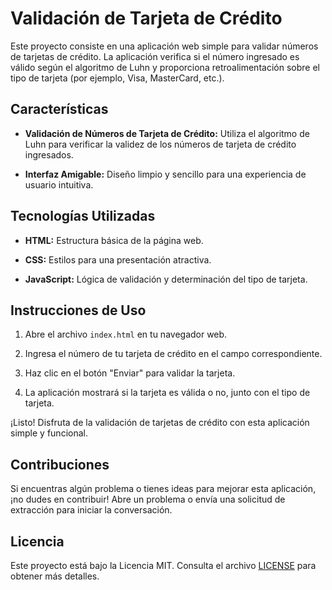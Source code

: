 # Validación de Tarjeta de Crédito

Este proyecto consiste en una aplicación web simple para validar números de tarjetas de crédito. La aplicación verifica si el número ingresado es válido según el algoritmo de Luhn y proporciona retroalimentación sobre el tipo de tarjeta (por ejemplo, Visa, MasterCard, etc.).

## Características

- **Validación de Números de Tarjeta de Crédito:** Utiliza el algoritmo de Luhn para verificar la validez de los números de tarjeta de crédito ingresados.

- **Interfaz Amigable:** Diseño limpio y sencillo para una experiencia de usuario intuitiva.

## Tecnologías Utilizadas

- **HTML:** Estructura básica de la página web.
  
- **CSS:** Estilos para una presentación atractiva.
  
- **JavaScript:** Lógica de validación y determinación del tipo de tarjeta.

## Instrucciones de Uso

1. Abre el archivo `index.html` en tu navegador web.

2. Ingresa el número de tu tarjeta de crédito en el campo correspondiente.

3. Haz clic en el botón "Enviar" para validar la tarjeta.

4. La aplicación mostrará si la tarjeta es válida o no, junto con el tipo de tarjeta.

¡Listo! Disfruta de la validación de tarjetas de crédito con esta aplicación simple y funcional.

## Contribuciones

Si encuentras algún problema o tienes ideas para mejorar esta aplicación, ¡no dudes en contribuir! Abre un problema o envía una solicitud de extracción para iniciar la conversación.

## Licencia

Este proyecto está bajo la Licencia MIT. Consulta el archivo [LICENSE](LICENSE) para obtener más detalles.
